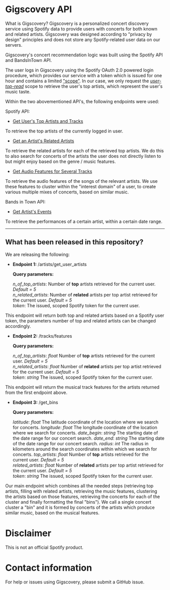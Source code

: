# Gigscovery API

What is Gigscovery?
Gigscovery is a personalized concert discovery service using Spotify data to provide users with concerts for both known and related artists. Gigscovery was designed according to "privacy by design" principles and does not store any Spotify-related user data on our servers. 

Gigscovery's concert recommendation logic was built using the Spotify API and BandsInTown API.

The user logs in Gigscovery using the Spotify OAuth 2.0 powered login procedure, which provides our service with a token which is issued for one hour and contains a limited ["scope"](https://developer.spotify.com/documentation/general/guides/scopes/). In our case, we only request the [*user-top-read*](https://developer.spotify.com/documentation/general/guides/scopes/#user-top-read) scope to retrieve the user's top artists, which represent the user's music taste.

Within the two abovementioned API's, the following endpoints were used: 

Spotify API:

- [Get User's Top Artists and Tracks](https://developer.spotify.com/console/get-current-user-top-artists-and-tracks/)

To retrieve the top artists of the currently logged in user. 

- [Get an Artist's Related Artists](https://developer.spotify.com/console/get-artist-related-artists/)

To retrieve the related artists for each of the retrieved top artists. We do this to also search for concerts of the artists the user does not directly listen to but might enjoy based on the genre / music features.

- [Get Audio Features for Several Tracks](https://developer.spotify.com/console/get-audio-features-several-tracks/)

To retrieve the audio features of the songs of the relevant artists. We use these features to cluster within the "interest domain" of a user, to create various multiple mixes of concerts, based on similar music.


Bands in Town API:

- [Get Artist's Events](https://rest.bandsintown.com/artists/{artistName}/events?app_id=yourkey)

To retrieve the performances of a certain artist, within a certain date range.

---

## What has been released in this repository?

We are releasing the following: 

- **Endpoint 1:** /artists/get_user_artists

  **Query parameters:** 
  
  *n_of_top_artists*: Number of **top** artists retrieved for the current user. *Default = 5*  
  *n_related_artists*: Number of **related** artists per top artist retrieved for the current user. *Default = 5*  
  *token*: The issued, scoped Spotify token for the current user.

This endpoint will return both top and related artists based on a Spotify user token, the parameters number of top and related artists can be changed accordingly. 

- **Endpoint 2:** /tracks/features

  **Query parameters:** 
  
  *n_of_top_artists*: *float* Number of **top** artists retrieved for the current user. *Default = 5*  
  *n_related_artists*: *float* Number of **related** artists per top artist retrieved for the current user. *Default = 5*  
  *token*: *string* The issued, scoped Spotify token for the current user.

This endpoint will return the musical track features for the artists returned from the first endpoint above. 

- **Endpoint 3:** /get_bins

  **Query parameters:** 
  
  *latitude*: *float* The latitude coordinate of the location where we search for concerts.
  *longitude*: *float* The longitude coordinate of the location where we search for concerts.
  *date_begin*: *string* The starting date of the date range for our concert search.
  *date_end*: *string* The starting date of the date range for our concert search.
  *radius*: *int* The radius in kilometers around the search coordinates within which we search for concerts.
  *top_artists*: *float* Number of **top** artists retrieved for the current user. *Default = 5*  
  *related_artists*: *float* Number of **related** artists per top artist retrieved for the current user. *Default = 5*  
  *token*: *string* The issued, scoped Spotify token for the current user.

Our main endpoint which combines all the needed steps (retrieving top artists, filling with related artists, retrieving the music features, clustering the artists based on those features, retrieving the concerts for each of the cluster and finally formatting the final "bins"). We call a single concert cluster a "bin" and it is formed by concerts of the artists which produce similar music, based on the musical features.


# Disclaimer

This is not an official Spotify product.

# Contact information

For help or issues using Gigscovery, please submit a GitHub issue.
